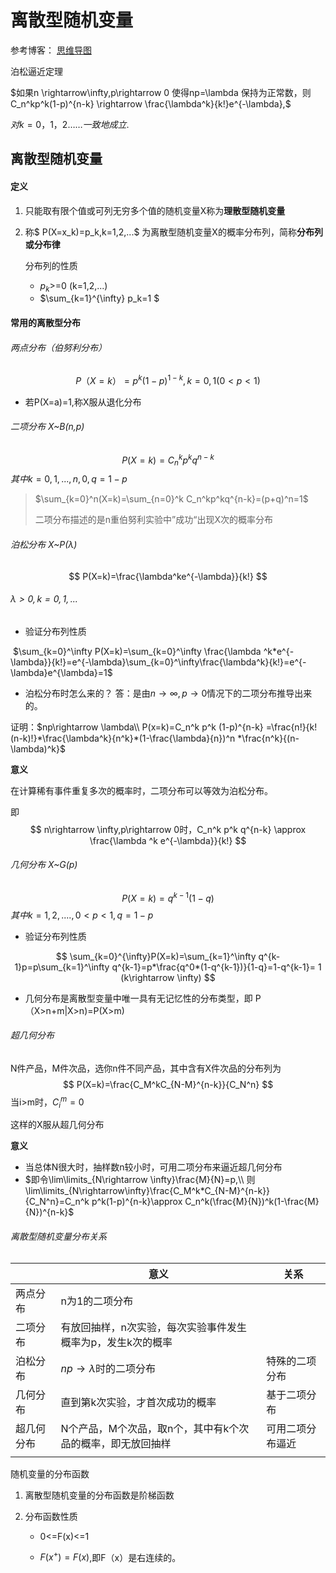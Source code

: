 # 离散型随机变量



参考博客： [思维导图](https://blog.csdn.net/qq_40889820/article/details/84587503)

泊松逼近定理



$如果n \rightarrow\infty,p\rightarrow 0 使得np=\lambda 保持为正常数，则 C_n^kp^k(1-p)^{n-k} \rightarrow \frac{\lambda^k}{k!}e^{-\lambda},$

$对k=0，1，2……一致地成立.$





## 离散型随机变量

#### 定义

1. 只能取有限个值或可列无穷多个值的随机变量X称为**理散型随机变量**

2. 称$ P(X=x_k)=p_k,k=1,2,...$  为离散型随机变量X的概率分布列，简称**分布列或分布律**

   分布列的性质

	* $p_k$>=0 (k=1,2,...)
	* $\sum_{k=1}^{\infty} p_k=1 $



#### 常用的离散型分布

###### 两点分布（伯努利分布）

$$
P（X=k）=p^k(1-p)^{1-k},k=0,1(0<p<1)
$$

* 若P(X=a)=1,称X服从退化分布



###### 二项分布 X~B(n,p)

$$
P(X=k)=C_n^k p^k q^{n-k} 
$$
$其中k=0,1,...,n,0 ,q=1-p$

> $\sum_{k=0}^n(X=k)=\sum_{n=0}^k C_n^kp^kq^{n-k}=(p+q)^n=1$
>
> 二项分布描述的是n重伯努利实验中”成功“出现X次的概率分布



###### 泊松分布 X~P($\lambda)$

$$
P(X=k)=\frac{\lambda^ke^{-\lambda}}{k!}
$$
###### $\lambda>0,k=0,1,...$

* 验证分布列性质

​           $\sum_{k=0}^\infty P(X=k)=\sum_{k=0}^\infty \frac{\lambda ^k*e^{-\lambda}}{k!}=e^{-\lambda}\sum_{k=0}^\infty\frac{\lambda^k}{k!}=e^{-\lambda}e^{\lambda}=1$

 

* 泊松分布时怎么来的？
 答：是由$n\rightarrow \infty ,p\rightarrow 0$情况下的二项分布推导出来的。

 证明：$np\rightarrow \lambda\\
 P(x=k)=C_n^k p^k (1-p)^{n-k} =\frac{n!}{k!(n-k)!}*\frac{\lambda^k}{n^k}*(1-\frac{\lambda}{n})^n *\frac{n^k}{(n-\lambda)^k}$

 

 



**意义**

在计算稀有事件重复多次的概率时，二项分布可以等效为泊松分布。

即
$$
n\rightarrow \infty,p\rightarrow 0时，C_n^k p^k q^{n-k} \approx
\frac{\lambda ^k e^{-\lambda}}{k!}
$$


###### 几何分布 X~G(p)

$$
P(X=k)=q^{k-1}(1-q)
$$
$其中 k=1,2,....,    0<p<1,  q=1-p$

* 验证分布列性质

$$
\sum_{k=0}^{\infty}P(X=k)=\sum_{k=1}^\infty q^{k-1}p=p\sum_{k=1}^\infty q^{k-1}=p*\frac{q^0*(1-q^{k-1})}{1-q}=1-q^{k-1}= 1 (k\rightarrow \infty)
$$



* 几何分布是离散型变量中唯一具有无记忆性的分布类型，即 P（X>n+m|X>n)=P(X>m)



###### 超几何分布

N件产品，M件次品，选你n件不同产品，其中含有X件次品的分布列为
$$
P(X=k)=\frac{C_M^kC_{N-M}^{n-k}}{C_N^n}
$$
当i>m时，$C_i^m=0$

这样的X服从超几何分布

**意义**

* 当总体N很大时，抽样数n较小时，可用二项分布来逼近超几何分布
* $即令\lim\limits_{N\rightarrow \infty}\frac{M}{N}=p,\\
则\lim\limits_{N\rightarrow\infty}\frac{C_M^k*C_{N-M}^{n-k}}{C_N^n}=C_n^k p^k(1-p)^{n-k}\approx C_n^k(\frac{M}{N})^k(1-\frac{M}{N})^{n-k}$



###### 离散型随机变量分布关系

|            | 意义                                                        | 关系             |
| ---------- | ----------------------------------------------------------- | ---------------- |
| 两点分布   | n为1的二项分布                                              |                  |
| 二项分布   | 有放回抽样，n次实验，每次实验事件发生概率为p，发生k次的概率 |                  |
| 泊松分布   | $np\rightarrow \lambda$时的二项分布                         | 特殊的二项分布   |
| 几何分布   | 直到第k次实验，才首次成功的概率                             | 基于二项分布     |
| 超几何分布 | N个产品，M个次品，取n个，其中有k个次品的概率，即无放回抽样  | 可用二项分布逼近 |
|            |                                                             |                  |

随机变量的分布函数

1. 离散型随机变量的分布函数是阶梯函数

2. 分布函数性质

   * 0<=F(x)<=1

   * $F(x^+)=F(x)$,即F（x）是右连续的。

     